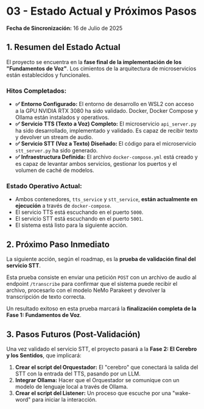# 03 - Estado Actual y Próximos Pasos

**Fecha de Sincronización:** 16 de Julio de 2025

## 1. Resumen del Estado Actual

El proyecto se encuentra en la **fase final de la implementación de los "Fundamentos de Voz"**. Los cimientos de la arquitectura de microservicios están establecidos y funcionales.

### Hitos Completados:
-   **✅ Entorno Configurado:** El entorno de desarrollo en WSL2 con acceso a la GPU NVIDIA RTX 3080 ha sido validado. Docker, Docker Compose y Ollama están instalados y operativos.
-   **✅ Servicio TTS (Texto a Voz) Completo:** El microservicio `api_server.py` ha sido desarrollado, implementado y validado. Es capaz de recibir texto y devolver un stream de audio.
-   **✅ Servicio STT (Voz a Texto) Diseñado:** El código para el microservicio `stt_server.py` ha sido generado.
-   **✅ Infraestructura Definida:** El archivo `docker-compose.yml` está creado y es capaz de levantar ambos servicios, gestionar los puertos y el volumen de caché de modelos.

### Estado Operativo Actual:
-   Ambos contenedores, `tts_service` y `stt_service`, **están actualmente en ejecución** a través de `docker-compose`.
-   El servicio TTS está escuchando en el puerto `5000`.
-   El servicio STT está escuchando en el puerto `5001`.
-   El sistema está listo para la siguiente acción.

## 2. Próximo Paso Inmediato

La siguiente acción, según el roadmap, es la **prueba de validación final del servicio STT**.

Esta prueba consiste en enviar una petición `POST` con un archivo de audio al endpoint `/transcribe` para confirmar que el sistema puede recibir el archivo, procesarlo con el modelo NeMo Parakeet y devolver la transcripción de texto correcta.

Un resultado exitoso en esta prueba marcará la **finalización completa de la Fase 1: Fundamentos de Voz**.

## 3. Pasos Futuros (Post-Validación)

Una vez validado el servicio STT, el proyecto pasará a la **Fase 2: El Cerebro y los Sentidos**, que implicará:

1.  **Crear el script del Orquestador:** El "cerebro" que conectará la salida del STT con la entrada del TTS, pasando por un LLM.
2.  **Integrar Ollama:** Hacer que el Orquestador se comunique con un modelo de lenguaje local a través de Ollama.
3.  **Crear el script del Listener:** Un proceso que escuche por una "wake-word" para iniciar la interacción.
